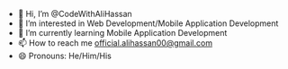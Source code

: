 - 👋 Hi, I’m @CodeWithAliHassan
- 👀 I’m interested in Web Development/Mobile Application Development 
- 🌱 I’m currently learning Mobile Application Development
- 📫 How to reach me official.alihassan00@gmail.com
- 😄 Pronouns: He/Him/His

<!---
CodeWithAliHassan/CodeWithAliHassan is a ✨ special ✨ repository because its `README.md` (this file) appears on your GitHub profile.
You can click the Preview link to take a look at your changes.
--->
